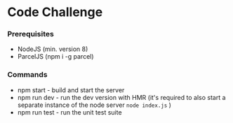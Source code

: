 # Code Challenge

### Prerequisites

 - NodeJS (min. version 8)
 - ParcelJS (npm i -g parcel)
 
### Commands

 - npm start - build and start the server
 - npm run dev - run the dev version with HMR (it's required to also start a separate instance of the node server ```node index.js``` )
 - npm run test - run the unit test suite
